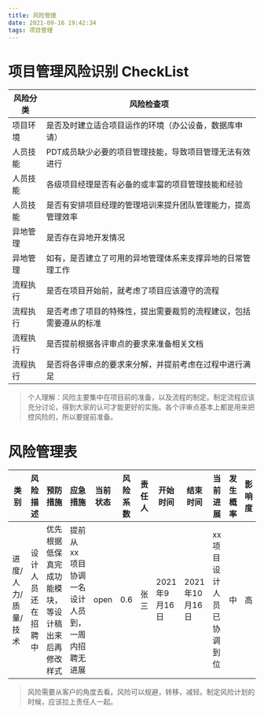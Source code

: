 ```yaml
---
title: 风险管理
date: 2021-09-16 19:42:34
tags: 项目管理
---
```


# 项目管理风险识别 CheckList
| 风险分类 | 风险检查项                                                         |
| -------- | ------------------------------------------------------------------ |
| 项目环境 | 是否及时建立适合项目运作的环境（办公设备，数据库申请）             |
| 人员技能 | PDT成员缺少必要的项目管理技能，导致项目管理无法有效进行            |
| 人员技能 | 各级项目经理是否有必备的或丰富的项目管理技能和经验                 |
| 人员技能 | 是否有安排项目经理的管理培训来提升团队管理能力，提高管理效率       |
| 异地管理 | 是否存在异地开发情况                                               |
| 异地管理 | 如有，是否建立了可用的异地管理体系来支撑异地的日常管理工作         |
| 流程执行 | 是否在项目开始前，就考虑了项目应该遵守的流程                       |
| 流程执行 | 是否考虑了项目的特殊性，提出需要裁剪的流程建议，包括需要遵从的标准 |
| 流程执行 | 是否提前根据各评审点的要求来准备相关文档                           |
| 流程执行 | 是否将各评审点的要求来分解，并提前考虑在过程中进行满足             |

> 个人理解：风险主要集中在项目前的准备，以及流程的制定。制定流程应该充分讨论，得到大家的认可才能更好的实施。各个评审点基本上都是用来把控风险的，所以要提前准备。

# 风险管理表
| 类别 | 风险描述           | 预防措施                                             | 应急措施             | 当前状态 | 风险系数 | 责任人 | 开始时间      | 结束时间       | 当前进展 | 发生概率 | 影响度 |
| ---- | ------------------ | ---------------------------------------------------- | -------------------- | -------- | -------- | ------ | ------------- | -------------- | -------- | -------- | ------ |
| 进度/人力/质量/技术 | 设计人员还在招聘中 | 优先根据低保真完成功能模块，等设计稿出来后再修改样式 | 提前从xx项目协调一名设计人员到，一周内招聘无进展 | open     | 0.6      | 张三   | 2021年9月16日 | 2021年10月16日 | xx项目设计人员已协调到位    | 中   | 高  |

> 风险需要从客户的角度去看。风险可以规避，转移，减轻。制定风险计划的时候，应该拉上责任人一起。